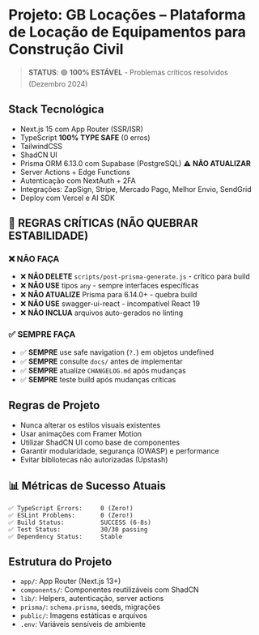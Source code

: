 # Projeto: GB Locações – Plataforma de Locação de Equipamentos para Construção Civil

> **STATUS**: 🟢 **100% ESTÁVEL** - Problemas críticos resolvidos
> (Dezembro 2024)

## Stack Tecnológica

- Next.js 15 com App Router (SSR/ISR)
- TypeScript **100% TYPE SAFE** (0 erros)
- TailwindCSS
- ShadCN UI
- Prisma ORM 6.13.0 com Supabase (PostgreSQL) ⚠️ **NÃO ATUALIZAR**
- Server Actions + Edge Functions
- Autenticação com NextAuth + 2FA
- Integrações: ZapSign, Stripe, Mercado Pago, Melhor Envio, SendGrid
- Deploy com Vercel e AI SDK

## 🚨 REGRAS CRÍTICAS (NÃO QUEBRAR ESTABILIDADE)

### **❌ NÃO FAÇA**

- ❌ **NÃO DELETE** `scripts/post-prisma-generate.js` - crítico para build
- ❌ **NÃO USE** tipos `any` - sempre interfaces específicas
- ❌ **NÃO ATUALIZE** Prisma para 6.14.0+ - quebra build
- ❌ **NÃO USE** swagger-ui-react - incompatível React 19
- ❌ **NÃO INCLUA** arquivos auto-gerados no linting

### **✅ SEMPRE FAÇA**

- ✅ **SEMPRE** use safe navigation (`?.`) em objetos undefined
- ✅ **SEMPRE** consulte `docs/` antes de implementar
- ✅ **SEMPRE** atualize `CHANGELOG.md` após mudanças
- ✅ **SEMPRE** teste build após mudanças críticas

## Regras de Projeto

- Nunca alterar os estilos visuais existentes
- Usar animações com Framer Motion
- Utilizar ShadCN UI como base de componentes
- Garantir modularidade, segurança (OWASP) e performance
- Evitar bibliotecas não autorizadas (Upstash)

## 📊 Métricas de Sucesso Atuais

```
✅ TypeScript Errors:     0 (Zero!)
✅ ESLint Problems:       0 (Zero!)
✅ Build Status:          SUCCESS (6-8s)
✅ Test Status:           30/30 passing
✅ Dependency Status:     Stable
```

## Estrutura do Projeto

- `app/`: App Router (Next.js 13+)
- `components/`: Componentes reutilizáveis com ShadCN
- `lib/`: Helpers, autenticação, server actions
- `prisma/`: `schema.prisma`, seeds, migrações
- `public/`: Imagens estáticas e arquivos
- `.env`: Variáveis sensíveis de ambiente
